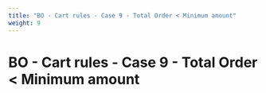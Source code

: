 ```yaml
---
title: "BO - Cart rules - Case 9 - Total Order < Minimum amount"
weight: 9
---
```


# BO - Cart rules - Case 9 - Total Order < Minimum amount
